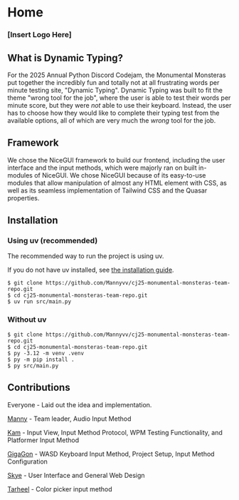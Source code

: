 # Home

### \[Insert Logo Here\]

## What is Dynamic Typing?

For the 2025 Annual Python Discord Codejam, the Monumental Monsteras put together the incredibly fun and totally not at all frustrating words per minute testing site, "Dynamic Typing". Dynamic Typing was built to fit the theme "wrong tool for the job", where the user is able to test their words per minute score, but they were *not* able to use their keyboard. Instead, the user has to choose how they would like to complete their typing test from the available options, all of which are very much the *wrong* tool for the job.

## Framework
We chose the NiceGUI framework to build our frontend, including the user interface and the input methods, which were majorly ran on built in-modules of NiceGUI. We chose NiceGUI because of its easy-to-use modules that allow manipulation of almost any HTML element with CSS, as well as its seamless implementation of Tailwind CSS and the Quasar properties.

## Installation
### Using uv (recommended)
The recommended way to run the project is using uv.

If you do not have uv installed, see [the installation guide](https://docs.astral.sh/uv/getting-started/installation/).

```
$ git clone https://github.com/Mannyvv/cj25-monumental-monsteras-team-repo.git
$ cd cj25-monumental-monsteras-team-repo.git
$ uv run src/main.py
```

### Without uv
```
$ git clone https://github.com/Mannyvv/cj25-monumental-monsteras-team-repo.git
$ cd cj25-monumental-monsteras-team-repo.git
$ py -3.12 -m venv .venv
$ py -m pip install .
$ py src/main.py
```

## Contributions
Everyone - Laid out the idea and implementation.

[Manny](https://github.com/Mannyvv) - Team leader, Audio Input Method

[Kam](https://github.com/afx8732) - Input View, Input Method Protocol, WPM Testing Functionality, and Platformer Input Method

[GigaGon](https://github.com/MeGaGiGaGon) - WASD Keyboard Input Method, Project Setup, Input Method Configuration

[Skye](https://github.com/enskyeing) - User Interface and General Web Design

[Tarheel](https://github.com/jks85) - Color picker input method





